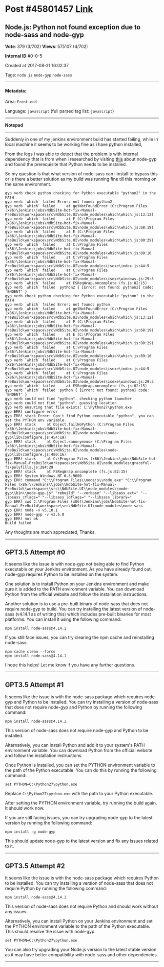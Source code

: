 
# Post \#45801457 [Link](https://stackoverflow.com/questions/45801457/)

## Node.js: Python not found exception due to node-sass and node-gyp

**Vote**: 379 (3/702) **Views**: 575107 (4/702) 

**Internal ID** \#0-0-5

Created at 2017-08-21 16:02:37

Tags: `node.js` `node-gyp` `node-sass`

----------

#### Metadata:

Area: `Front-end`

Language: `javascript` (full parsed tag list: `javascript`)

----------

**Notepad**


----------

Suddenly in one of my jenkins environment build has started failing, while in local machine it seems to be working fine as i have python installed,

From the logs i was able to detect that the problem is with internal dependency that is  from  when i researched by visiting [this](https://github.com/nodejs/node-gyp) about node-gyp and found the prerequisite that Python needs to be installed.

So my question is that what version of node-sass can i install to bypass this or is there a better solution as my build was running fine till this morning on the same environment.





```
gyp verb check python checking for Python executable "python2" in the PATH
gyp verb `which` failed Error: not found: python2
gyp verb `which` failed     at getNotFoundError (C:\Program Files (x86)\Jenkins\jobs\NdbSite-hot-fix-Manual-PreBuild\workspace\src\NdbSite.UI\node_modules\which\which.js:13:12)
gyp verb `which` failed     at F (C:\Program Files (x86)\Jenkins\jobs\NdbSite-hot-fix-Manual-PreBuild\workspace\src\NdbSite.UI\node_modules\which\which.js:68:19)
gyp verb `which` failed     at E (C:\Program Files (x86)\Jenkins\jobs\NdbSite-hot-fix-Manual-PreBuild\workspace\src\NdbSite.UI\node_modules\which\which.js:80:29)
gyp verb `which` failed     at C:\Program Files (x86)\Jenkins\jobs\NdbSite-hot-fix-Manual-PreBuild\workspace\src\NdbSite.UI\node_modules\which\which.js:89:16
gyp verb `which` failed     at C:\Program Files (x86)\Jenkins\jobs\NdbSite-hot-fix-Manual-PreBuild\workspace\src\NdbSite.UI\node_modules\isexe\index.js:44:5
gyp verb `which` failed     at C:\Program Files (x86)\Jenkins\jobs\NdbSite-hot-fix-Manual-PreBuild\workspace\src\NdbSite.UI\node_modules\isexe\windows.js:29:5
gyp verb `which` failed     at FSReqWrap.oncomplete (fs.js:82:15)
gyp verb `which` failed  python2 { [Error: not found: python2] code: 'ENOENT' }
gyp verb check python checking for Python executable "python" in the PATH
gyp verb `which` failed Error: not found: python
gyp verb `which` failed     at getNotFoundError (C:\Program Files (x86)\Jenkins\jobs\NdbSite-hot-fix-Manual-PreBuild\workspace\src\NdbSite.UI\node_modules\which\which.js:13:12)
gyp verb `which` failed     at F (C:\Program Files (x86)\Jenkins\jobs\NdbSite-hot-fix-Manual-PreBuild\workspace\src\NdbSite.UI\node_modules\which\which.js:68:19)
gyp verb `which` failed     at E (C:\Program Files (x86)\Jenkins\jobs\NdbSite-hot-fix-Manual-PreBuild\workspace\src\NdbSite.UI\node_modules\which\which.js:80:29)
gyp verb `which` failed     at C:\Program Files (x86)\Jenkins\jobs\NdbSite-hot-fix-Manual-PreBuild\workspace\src\NdbSite.UI\node_modules\which\which.js:89:16
gyp verb `which` failed     at C:\Program Files (x86)\Jenkins\jobs\NdbSite-hot-fix-Manual-PreBuild\workspace\src\NdbSite.UI\node_modules\isexe\index.js:44:5
gyp verb `which` failed     at C:\Program Files (x86)\Jenkins\jobs\NdbSite-hot-fix-Manual-PreBuild\workspace\src\NdbSite.UI\node_modules\isexe\windows.js:29:5
gyp verb `which` failed     at FSReqWrap.oncomplete (fs.js:82:15)
gyp verb `which` failed  python { [Error: not found: python] code: 'ENOENT' }
gyp verb could not find "python". checking python launcher 
gyp verb could not find "python". guessing location 
gyp verb ensuring that file exists: C:\Python27\python.exe
gyp ERR! configure error 
gyp ERR! stack Error: Can't find Python executable "python", you can set the PYTHON env variable.
gyp ERR! stack     at Object.failNoPython (C:\Program Files (x86)\Jenkins\jobs\NdbSite-hot-fix-Manual-PreBuild\workspace\src\NdbSite.UI\node_modules\node-gyp\lib\configure.js:454:19)
gyp ERR! stack     at Object.<anonymous> (C:\Program Files (x86)\Jenkins\jobs\NdbSite-hot-fix-Manual-PreBuild\workspace\src\NdbSite.UI\node_modules\node-gyp\lib\configure.js:480:16)
gyp ERR! stack     at C:\Program Files (x86)\Jenkins\jobs\NdbSite-hot-fix-Manual-PreBuild\workspace\src\NdbSite.UI\node_modules\graceful-fs\polyfills.js:284:29
gyp ERR! stack     at FSReqWrap.oncomplete (fs.js:82:15)
gyp ERR! System Windows_NT 6.3.9600
gyp ERR! command "C:\\Program Files\\nodejs\\node.exe" "C:\\Program Files (x86)\\Jenkins\\jobs\\NdbSite-hot-fix-Manual-PreBuild\\workspace\\src\\NdbSite.UI\\node_modules\\node-gyp\\bin\\node-gyp.js" "rebuild" "--verbose" "--libsass_ext=" "--libsass_cflags=" "--libsass_ldflags=" "--libsass_library="
gyp ERR! cwd C:\Program Files (x86)\Jenkins\jobs\NdbSite-hot-fix-Manual-PreBuild\workspace\src\NdbSite.UI\node_modules\node-sass
gyp ERR! node -v v5.10.1
gyp ERR! node-gyp -v v3.5.0
gyp ERR! not ok 
Build failed
```


Any thoughts are much appreciated, Thanks. 


----------
        
## GPT3.5 Attempt \#0

It seems like the issue is with node-gyp not being able to find Python executable on your Jenkins environment. As you have already found out, node-gyp requires Python to be installed on the system.

One solution is to install Python on your Jenkins environment and make sure it is added to the PATH environment variable. You can download Python from the official website and follow the installation instructions.

Another solution is to use a pre-built binary of node-sass that does not require node-gyp to build. You can try installing the latest version of node-sass (v4.14.1 as of writing this) which includes pre-built binaries for most platforms. You can install it using the following command:

```
npm install node-sass@4.14.1
```

If you still face issues, you can try clearing the npm cache and reinstalling node-sass:

```
npm cache clean --force
npm install node-sass@4.14.1
```

I hope this helps! Let me know if you have any further questions.

--------

## GPT3.5 Attempt \#1

It seems like the issue is with the node-sass package which requires node-gyp and Python to be installed. You can try installing a version of node-sass that does not require node-gyp and Python by running the following command:

```
npm install node-sass@4.14.1
```

This version of node-sass does not require node-gyp and Python to be installed.

Alternatively, you can install Python and add it to your system's PATH environment variable. You can download Python from the official website and follow the installation instructions.

Once Python is installed, you can set the PYTHON environment variable to the path of the Python executable. You can do this by running the following command:

```
set PYTHON=C:\Python27\python.exe
```

Replace `C:\Python27\python.exe` with the path to your Python executable.

After setting the PYTHON environment variable, try running the build again. It should work now.

If you are still facing issues, you can try upgrading node-gyp to the latest version by running the following command:

```
npm install -g node-gyp
```

This should update node-gyp to the latest version and fix any issues related to it.

--------

## GPT3.5 Attempt \#2

It seems like the issue is with the node-sass package which requires Python to be installed. You can try installing a version of node-sass that does not require Python by running the following command:

```
npm install node-sass@4.14.1
```

This version of node-sass does not require Python and should work without any issues.

Alternatively, you can install Python on your Jenkins environment and set the PYTHON environment variable to the path of the Python executable. This should resolve the issue with node-gyp.

```
set PYTHON=C:\Python27\python.exe
```

You can also try upgrading your Node.js version to the latest stable version as it may have better compatibility with node-sass and other dependencies.

--------
